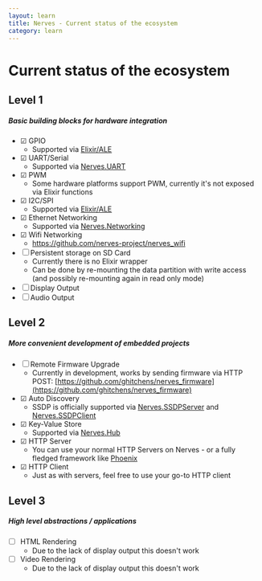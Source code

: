 ```yaml
---
layout: learn
title: Nerves - Current status of the ecosystem
category: learn
---
```


# Current status of the ecosystem

## Level 1

##### Basic building blocks for hardware integration

- ☑ GPIO
  - Supported via [Elixir/ALE](https://github.com/fhunleth/elixir_ale)
- ☑ UART/Serial
  - Supported via [Nerves.UART](https://github.com/nerves-project/nerves_uart)
- ☑ PWM
  - Some hardware platforms support PWM, currently it's not exposed via Elixir functions
- ☑ I2C/SPI
  - Supported via [Elixir/ALE](https://github.com/fhunleth/elixir_ale)
- ☑ Ethernet Networking
  - Supported via [Nerves.Networking](https://github.com/nerves-project/nerves_networking)
- ☑ Wifi Networking
  - https://github.com/nerves-project/nerves_wifi
- ☐ Persistent storage on SD Card
  - Currently there is no Elixir wrapper
  - Can be done by re-mounting the data partition with write access (and possibly re-mounting again in read only mode)
- ☐ Display Output
- ☐ Audio Output


## Level 2

##### More convenient development of embedded projects

- ☐ Remote Firmware Upgrade
  - Currently in development, works by sending firmware via HTTP POST: [https://github.com/ghitchens/nerves_firmware](https://github.com/ghitchens/nerves_firmware)
- ☑ Auto Discovery
  - SSDP is officially supported via [Nerves.SSDPServer](https://github.com/nerves-project/nerves_ssdp_server) and [Nerves.SSDPClient](https://github.com/nerves-project/nerves_ssdp_client)
- ☑ Key-Value Store
  - Supported via [Nerves.Hub](https://github.com/nerves-project/nerves_hub)
- ☑ HTTP Server
  - You can use your normal HTTP Servers on Nerves - or a fully fledged framework like [Phoenix](http://www.phoenixframework.org/)
- ☑ HTTP Client
  - Just as with servers, feel free to use your go-to HTTP client

## Level 3

##### High level abstractions / applications

- ☐ HTML Rendering
  - Due to the lack of display output this doesn't work
- ☐ Video Rendering
  - Due to the lack of display output this doesn't work
